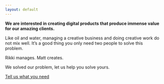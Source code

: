 ```yaml
---
layout: default
---
```

**We are interested in creating digital products that produce immense value for our amazing clients.**

Like oil and water, managing a creative business and doing creative work do not mix well. It’s a good thing you only need two people to solve this problem.

Rikki manages. Matt creates.

We solved our problem, let us help you solve yours.

<a href="mailto:rikkipalm@gmail.com?subject=Project%20inquiry&body=Dear%20Rikki,%0D%0A%0D%0AI%20am%20interested%20in%20_____.%20Our%20site%20is%20_____.%20How%20do%20we%20proceed%20from%20here?%0D%0A%0D%0ABest%20regards,%0D%0AYour%20Name">Tell us what you need</a>

<!-- < 2 people have contacted us this week -->